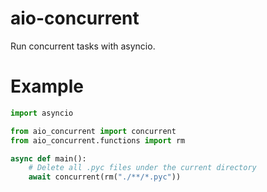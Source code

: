 # aio-concurrent

Run concurrent tasks with asyncio.

# Example

```python
import asyncio

from aio_concurrent import concurrent
from aio_concurrent.functions import rm

async def main():
    # Delete all .pyc files under the current directory
    await concurrent(rm("./**/*.pyc"))
```
